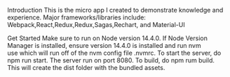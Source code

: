 Introduction
This is the micro app I created to demonstrate knowledge and experience.
Major frameworks/libraries include: Webpack,React,Redux,Redux,Sagas,Rechart, and Material-UI

Get Started
Make sure to run on Node version 14.4.0. If Node Version Manager is installed, ensure version 14.4.0 is installed and run nvm use which will run off of the nvm config file .nvmrc.
To start the server, do npm run start. The server run on port 8080.
To build, do npm rum build. This will create the dist folder with the bundled assets.
